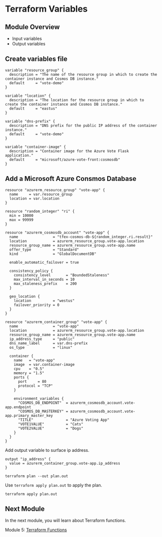 # Terraform Variables

## Module Overview

- Input variables
- Output variables

## Create variables file

```
variable "resource_group" {
  description = "The name of the resource group in which to create the container instance and Cosmos DB instance."
  default     = "vote-demo"
}

variable "location" {
  description = "The location for the resource group in which to create the container instance and Cosmos DB instance."
  default     = "eastus"
}

variable "dns-prefix" {
  description = "DNS prefix for the public IP address of the container instance."
  default     = "vote-demo"
}

variable "container-image" {
  description = "Container image for the Azure Vote Flask application."
  default     = "microsoft/azure-vote-front:cosmosdb"
}
```

## Add a Microsoft Azure Consmos Database

```
resource "azurerm_resource_group" "vote-app" {
  name     = var.resource_group
  location = var.location
}

resource "random_integer" "ri" {
  min = 10000
  max = 99999
}

resource "azurerm_cosmosdb_account" "vote-app" {
  name                = "tfex-cosmos-db-${random_integer.ri.result}"
  location            = azurerm_resource_group.vote-app.location
  resource_group_name = azurerm_resource_group.vote-app.name
  offer_type          = "Standard"
  kind                = "GlobalDocumentDB"

  enable_automatic_failover = true

  consistency_policy {
    consistency_level       = "BoundedStaleness"
    max_interval_in_seconds = 10
    max_staleness_prefix    = 200
  }

  geo_location {
    location          = "westus"
    failover_priority = 0
  }
}

resource "azurerm_container_group" "vote-app" {
  name                = "vote-app"
  location            = azurerm_resource_group.vote-app.location
  resource_group_name = azurerm_resource_group.vote-app.name
  ip_address_type     = "public"
  dns_name_label      = var.dns-prefix
  os_type             = "linux"

  container {
    name   = "vote-app"
    image  = var.container-image
    cpu    = "0.5"
    memory = "1.5"
    ports {
      port     = 80
      protocol = "TCP"
    }

    environment_variables {
      "COSMOS_DB_ENDPOINT"  = azurerm_cosmosdb_account.vote-app.endpoint
      "COSMOS_DB_MASTERKEY" = azurerm_cosmosdb_account.vote-app.primary_master_key
      "TITLE"               = "Azure Voting App"
      "VOTE1VALUE"          = "Cats"
      "VOTE2VALUE"          = "Dogs"
    }
  }
}
```

Add output variable to surface ip address.

```
output "ip_address" {
  value = azurerm_container_group.vote-app.ip_address
}
```

```
terraform plan --out plan.out
```

Use `terraform apply plan.out` to apply the plan.

```
terraform apply plan.out
```

## Next Module

In the next module, you will learn about Terraform functions.

Module 5: [Terraform Functions](../5-terraform-functions)